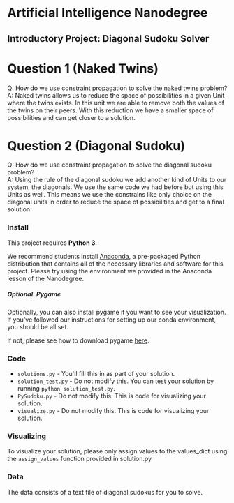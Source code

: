# Artificial Intelligence Nanodegree
## Introductory Project: Diagonal Sudoku Solver

# Question 1 (Naked Twins)
Q: How do we use constraint propagation to solve the naked twins problem?  
A: Naked twins allows us to reduce the space of possibilities in a given Unit where the twins exists.
In this unit we are able to remove both the values of the twins on their peers.
With this reduction we have a smaller space of possibilities and can get closer to a solution.

# Question 2 (Diagonal Sudoku)
Q: How do we use constraint propagation to solve the diagonal sudoku problem?  
A: Using the rule of the diagonal sudoku we add another kind of Units to our system, the diagonals.
We use the same code we had before but using this Units as well.
This means we use the constrains like only choice on the diagonal units in order to reduce the space of possibilities and get to a final solution.

### Install

This project requires **Python 3**.

We recommend students install [Anaconda](https://www.continuum.io/downloads), a pre-packaged Python distribution that contains all of the necessary libraries and software for this project.
Please try using the environment we provided in the Anaconda lesson of the Nanodegree.

##### Optional: Pygame

Optionally, you can also install pygame if you want to see your visualization. If you've followed our instructions for setting up our conda environment, you should be all set.

If not, please see how to download pygame [here](http://www.pygame.org/download.shtml).

### Code

* `solutions.py` - You'll fill this in as part of your solution.
* `solution_test.py` - Do not modify this. You can test your solution by running `python solution_test.py`.
* `PySudoku.py` - Do not modify this. This is code for visualizing your solution.
* `visualize.py` - Do not modify this. This is code for visualizing your solution.

### Visualizing

To visualize your solution, please only assign values to the values_dict using the ```assign_values``` function provided in solution.py

### Data

The data consists of a text file of diagonal sudokus for you to solve.

